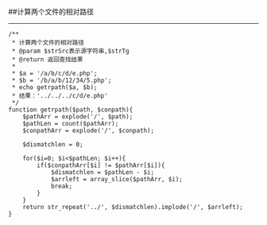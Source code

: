 ##计算两个文件的相对路径  
***
>	

	/**
	 * 计算两个文件的相对路径
	 * @param $strSrc表示源字符串,$strTg 
	 * @return 返回查找结果
	 * 
	 * $a = '/a/b/c/d/e.php'; 
	 * $b = '/b/a/b/12/34/5.php'; 
	 * echo getrpath($a, $b); 
	 * 结果：'../../../c/d/e.php'
	 */
	function getrpath($path, $conpath){ 
	    $pathArr = explode('/', $path); 
	    $pathLen = count($pathArr);
	    $conpathArr = explode('/', $conpath); 
	    
	    $dismatchlen = 0; 
	
	    for($i=0; $i<$pathLen; $i++){ 
	        if($conpathArr[$i] != $pathArr[$i]){ 
	            $dismatchlen = $pathLen - $i;
	            $arrleft = array_slice($pathArr, $i); 
	            break; 
	        } 
	    } 
	    return str_repeat('../', $dismatchlen).implode('/', $arrleft); 
	} 
